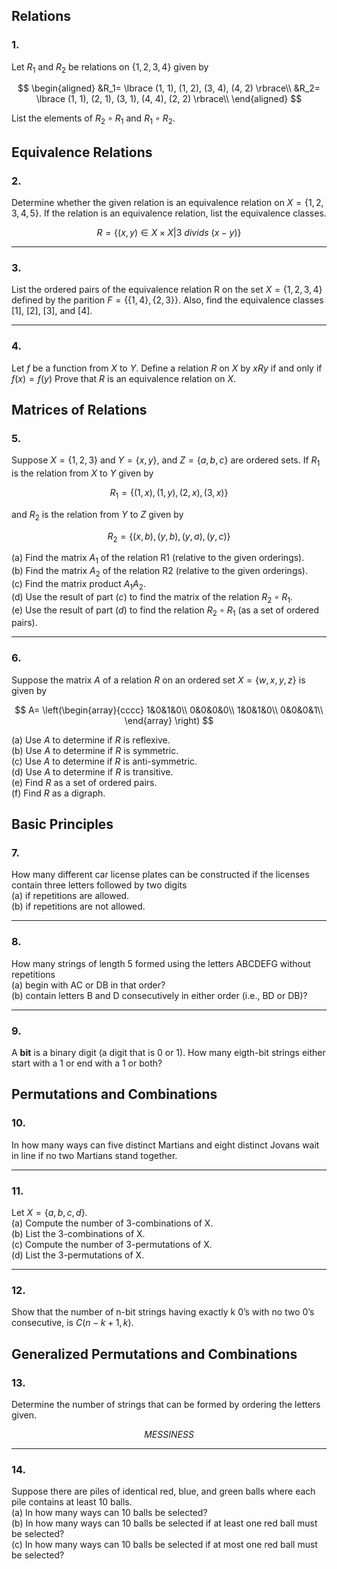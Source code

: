 ## Relations
### 1. 
Let $R_1$ and $R_2$ be relations on $\lbrace 1, 2, 3, 4 \rbrace$ given by

$$
\begin{aligned}
&R_1= \lbrace (1, 1), (1, 2), (3, 4), (4, 2) \rbrace\\
&R_2= \lbrace (1, 1), (2, 1), (3, 1), (4, 4), (2, 2) \rbrace\\
\end{aligned}
$$

List the elements of $R_2 \circ R_1$ and $R_1 \circ R_2$.

## Equivalence Relations
### 2. 
Determine whether the given relation is an equivalence relation on $X= \lbrace 1, 2, 3, 4, 5 \rbrace$. If the relation is an equivalence relation, list the equivalence classes.

$$R= \lbrace (x,y) \in X \times X | 3\ divids\ (x-y) \rbrace$$

---

### 3. 
List the ordered pairs of the equivalence relation R on the set $X= \lbrace 1,2,3,4 \rbrace$ defined by the parition $F= \lbrace\lbrace 1,4 \rbrace,\lbrace 2,3 \rbrace\rbrace$. Also, find the equivalence classes [1], [2], [3], and [4].

---

### 4. 
Let $f$ be a function from $X$ to $Y$. Define a relation $R$ on $X$ by
$xRy$ if and only if $f(x)=f(y)$
Prove that $R$ is an equivalence relation on $X$.

## Matrices of Relations
### 5. 
Suppose $X=\lbrace 1,2,3 \rbrace$ and $Y=\lbrace x,y \rbrace$, and $Z=\lbrace a,b,c \rbrace$ are ordered sets. If $R_1$ is the relation from $X$ to $Y$ given by

$$R_1=\lbrace(1,x), (1,y), (2,x), (3,x) \rbrace$$

and $R_2$ is the relation from $Y$ to $Z$ given by

$$R_2=\lbrace (x,b), (y,b), (y,a), (y,c) \rbrace$$

(a) Find the matrix $A_1$ of the relation R1 (relative to the given orderings).  
(b) Find the matrix $A_2$ of the relation R2 (relative to the given orderings).  
(c) Find the matrix product $A_1A_2$.  
(d) Use the result of part ($c$) to find the matrix of the relation $R_2 \circ R_1$.  
(e) Use the result of part ($d$) to find the relation $R_2 \circ R_1$ (as a set of ordered pairs).

---

### 6.
Suppose the matrix $A$ of a relation $R$ on an ordered set $X=\lbrace w,x,y,z \rbrace$ is given by

$$
A=
\left(\begin{array}{cccc}
1&0&1&0\\
0&0&0&0\\
1&0&1&0\\
0&0&0&1\\
\end{array}
\right)
$$

(a) Use $A$ to determine if $R$ is reflexive.  
(b) Use $A$ to determine if $R$ is symmetric.  
(c) Use $A$ to determine if $R$ is anti-symmetric.  
(d) Use $A$ to determine if $R$ is transitive.  
(e) Find $R$ as a set of ordered pairs.  
(f) Find $R$ as a digraph.

## Basic Principles
### 7.
How many different car license plates can be constructed if the licenses contain three letters followed by two digits  
(a) if repetitions are allowed.  
(b) if repetitions are not allowed.

---

### 8. 
How many strings of length 5 formed using the letters ABCDEFG without repetitions  
(a) begin with AC or DB in that order?  
(b) contain letters B and D consecutively in either order (i.e., BD or DB)?

---

### 9.
A **bit** is a binary digit (a digit that is 0 or 1). How many eigth-bit strings either start with a 1 or end with a 1 or both?

## Permutations and Combinations
### 10.
In how many ways can five distinct Martians and eight distinct Jovans wait in line if no two Martians stand together.

---

### 11.
Let $X=\lbrace a,b,c,d \rbrace$.  
(a) Compute the number of 3-combinations of X.  
(b) List the 3-combinations of X.  
(c) Compute the number of 3-permutations of X.  
(d) List the 3-permutations of X.  

---

### 12.
Show that the number of n-bit strings having exactly k 0’s with no two 0’s consecutive, is $C(n − k + 1, k)$.

## Generalized Permutations and Combinations
### 13.
Determine the number of strings that can be formed by ordering the letters given.

$$MESSINESS$$

---

### 14.
Suppose there are piles of identical red, blue, and green balls where each pile contains at least 10 balls.  
(a) In how many ways can 10 balls be selected?  
(b) In how many ways can 10 balls be selected if at least one red ball must be selected?  
(c) In how many ways can 10 balls be selected if at most one red ball must be selected?  